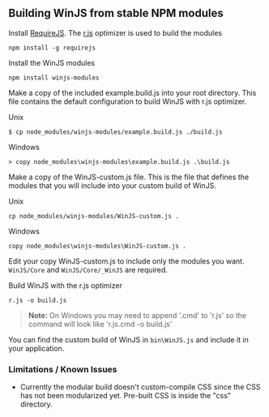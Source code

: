 ## Building WinJS from stable NPM modules
Install [RequireJS](http://www.requirejs.org/). The [r.js](http://www.requirejs.org/docs/optimization.html) optimizer is used to build the modules
```
npm install -g requirejs
```
Install the WinJS modules
```
npm install winjs-modules
```

Make a copy of the included example.build.js into your root directory. This file contains the default configuration to build WinJS with r.js optimizer. 

Unix
```
$ cp node_modules/winjs-modules/example.build.js ./build.js
```

Windows
```
> copy node_modules\winjs-modules\example.build.js .\build.js
```

Make a copy of the WinJS-custom.js file. This is the file that defines the modules that you will include into your custom build of WinJS.

Unix
```
cp node_modules/winjs-modules/WinJS-custom.js .
```

Windows
```
copy node_modules\winjs-modules\WinJS-custom.js .
```

Edit your copy WinJS-custom.js to include only the modules you want. `WinJS/Core` and `WinJS/Core/_WinJS` are required.

Build WinJS with the r.js optimizer
```
r.js -o build.js
```

> **Note:** On Windows you may need to append '.cmd' to 'r.js' so the command will look like 'r.js.cmd -o build.js'

You can find the custom build of WinJS in `bin\WinJS.js` and include it in your application.

### Limitations / Known Issues
*  Currently the modular build doesn't custom-compile CSS since the CSS has not been modularized yet. Pre-built CSS is inside the "css" directory.

